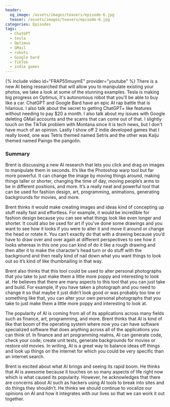 ```yaml
---
header:
  og_image: /assets/images/teasers/episode-6.jpg
  teaser: /assets/images/teasers/episode-6.jpg
categories: Episodes
tags:
  - ChatGPT
  - tesla
  - Optimus
  - GMail
  - robots
  - Google bard
  - TikTok
  - indie games
---
```


{% include video id="FRAP55muymE" provider="youtube" %}
There is a new AI being researched that will allow you to manipulate existing your photos, we take a look at some of the stunning examples. Tesla is making big progress on Optimus, it's autonomous robot that you'll be able to buy like a car. ChatGPT and Google Bard have an epic AI rap battle that is hilarious. I also talk about the secret to getting ChatGPT+ like features without needing to pay $20 a month. I also talk about my issues with Google deleting GMail accounts and the scams that can come out of that. I slightly touch on the TikTok problem with Montana since it is tech news, but I don't have much of an opinion. Lastly I show off 2 indie developed games that I really loved, one was Tetris themed named Setris and the other was Kaiju themed named Paingo the pangolin.

### Summary
Brent is discussing a new AI research that lets you click and drag on images to manipulate them in seconds. It’s like the Photoshop warp tool but far more powerful. It can change the image by moving things around, making things taller or shorter, changing the time of day, moving people’s arms to be in different positions, and more. It’s a really neat and powerful tool that can be used for fashion design, art, programming, animations, generating backgrounds for movies, and more.

Brent thinks it would make creating images and ideas kind of concepting up stuff really fast and effortless. For example, it would be incredible for fashion design because you can see what things look like even longer and shorter. It could also be used for art if you’ve done some drawings and you want to see how it looks if you were to alter it and move it around or change the head or rotate it. You can’t exactly do that with a drawing because you’d have to draw over and over again at different perspectives to see how it looks whereas in this one you can kind of do it like a rough drawing and then alter it to make the character’s head turn or do stuff with the background and then really kind of nail down what you want things to look out so it’s kind of like thumbnailing in that way.

Brent also thinks that this tool could be used to alter personal photographs that you take to just make them a little more poppy and interesting to look at. He believes that there are many aspects to this tool that you can just take and build. For example, if you have taken a photograph and you need to change it so that maybe it just didn’t look good or was probably too low or something like that, you can alter your own personal photographs that you take to just make them a little more poppy and interesting to look at.

The popularity of AI is coming from all of its applications across many fields such as finance, art, programming, and more. Brent thinks that AI is kind of like that boom of the operating system where now you can have software specialized software that does anything across all of the applications you can think of. In finance and art programming realms, AI can generate code, check your code, create unit tests, generate backgrounds for movies or restore old movies. In writing, AI is a great way to balance ideas off things and look up things on the internet for which you could be very specific than an internet search.

Brent is excited about what AI brings and seeing its rapid boom. He thinks that AI is awesome because it touches on so many aspects of life right now which is what caused its popularity. However, he acknowledges that there are concerns about AI such as hackers using AI tools to break into sites and do things they shouldn’t. He thinks we should continue to vocalize our opinions on AI and how it integrates with our lives so that we can work it out together.

